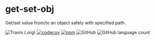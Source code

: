 # get-set-obj
Get/set value from/to an object safely with specified path.

![Travis (.org)](https://img.shields.io/travis/zzuwzj/get-set-obj.svg)  [![codecov](https://codecov.io/gh/zzuwzj/get-set-obj/branch/master/graph/badge.svg)](https://codecov.io/gh/zzuwzj/get-set-obj)  [![npm](https://img.shields.io/npm/v/get-set-obj.svg)](https://www.npmjs.com/package/get-set-obj)  ![GitHub](https://img.shields.io/github/license/zzuwzj/get-set-obj.svg)  ![GitHub language count](https://img.shields.io/badge/language-JavaScript-yellow.svg)
